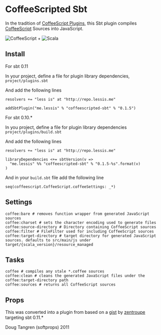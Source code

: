 # CoffeeScripted Sbt

In the tradition of [CoffeeScript Plugins](https://github.com/rubbish/coffee-script-sbt-plugin), this Sbt plugin compiles [CoffeeScript](http://jashkenas.github.com/coffee-script/) Sources into JavaScript.

![CoffeeScript](http://jashkenas.github.com/coffee-script/documentation/images/logo.png) + ![Scala](https://github.com/downloads/softprops/coffeescripted-sbt/scala_logo.png)

## Install

For sbt 0.11

In your project, define a file for plugin library dependencies, `project/plugins.sbt`

And add the following lines

    resolvers += "less is" at "http://repo.lessis.me"

    addSbtPlugin("me.lessis" % "coffeescripted-sbt" % "0.1.5")

For sbt 0.10.*

In you project, define a file for plugin library dependencies `project/plugins/build.sbt`

And add the following lines

    resolvers += "less is" at "http://repo.lessis.me"

    libraryDependencies <+= sbtVersion(v =>
      "me.lessis" %% "coffeescripted-sbt" % "0.1.5-%s".format(v)
    )

And in your `build.sbt` file add the following line

    seq(coffeescript.CoffeeScript.coffeeSettings: _*)

## Settings

    coffee:bare # removes function wrapper from generated JavaScript sources
    coffee:charset # sets the character encoding used to generate files
    coffee:source-directory # Directory containing CoffeeScript sources
    coffee:filter # FileFilter used for including CoffeeScript sources
    coffee:target-directory # target directory for generated JavaScript sources. defaults to src/main/js under target/{scala_version}/resource_managed

## Tasks

    coffee # compiles any stale *.coffee sources
    coffee:clean # cleans the generated JavaScript files under the coffee:target-directory path
    coffee:sources # returns all CoffeeScript sources

## Props

This was converted into a plugin from based on a [gist](https://gist.github.com/1018046) by [zentroupe](https://gist.github.com/zentrope) targeting sbt 0.11.*

Doug Tangren (softprops) 2011
